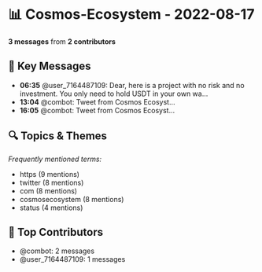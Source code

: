 # 📊 Cosmos-Ecosystem - 2022-08-17
**3 messages** from **2 contributors**

## 💬 Key Messages
- **06:35** @user_7164487109: Dear, here is a project with no risk and no investment. You only need to hold USDT in your own wa...
- **13:04** @combot: [‌‌‌‌‎⁠](https://twitter.com/CosmosEcosystem/status/1559888871504203776)Tweet from Cosmos Ecosyst...
- **16:05** @combot: [‌‌‌‌‎⁠](https://twitter.com/CosmosEcosystem/status/1559934389659770886)Tweet from Cosmos Ecosyst...

## 🔍 Topics & Themes
*Frequently mentioned terms:*
- https (9 mentions)
- twitter (8 mentions)
- com (8 mentions)
- cosmosecosystem (8 mentions)
- status (4 mentions)

## 👥 Top Contributors
- @combot: 2 messages
- @user_7164487109: 1 messages